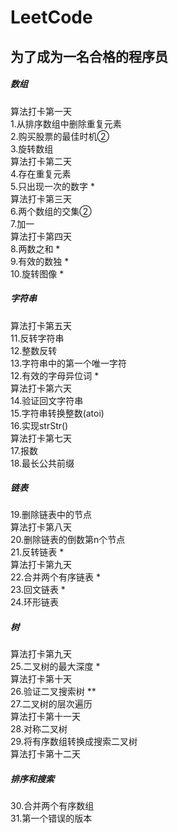 # LeetCode
## 为了成为一名合格的程序员
##### 数组
算法打卡第一天<br/>
1.从排序数组中删除重复元素<br/>
2.购买股票的最佳时机②<br/>
3.旋转数组<br/>
算法打卡第二天<br/>
4.存在重复元素<br/>
5.只出现一次的数字 *<br/>
算法打卡第三天<br/>
6.两个数组的交集②<br/>
7.加一<br/>
算法打卡第四天<br/>
8.两数之和 *<br/>
9.有效的数独 *<br/>
10.旋转图像 *<br/>
##### 字符串
算法打卡第五天<br/>
11.反转字符串<br/>
12.整数反转<br/>
13.字符串中的第一个唯一字符<br/>
12.有效的字母异位词 *<br/>
算法打卡第六天<br/>
14.验证回文字符串<br/>
15.字符串转换整数(atoi)<br/>
16.实现strStr()<br/>
算法打卡第七天<br/>
17.报数<br/>
18.最长公共前缀<br/>
##### 链表
19.删除链表中的节点<br/>
算法打卡第八天<br/>
20.删除链表的倒数第n个节点<br/>
21.反转链表 *<br/>
算法打卡第九天<br/>
22.合并两个有序链表 *<br/>
23.回文链表 *<br/>
24.环形链表<br/>
##### 树
算法打卡第九天<br/>
25.二叉树的最大深度 *<br/>
算法打卡第十天<br/>
26.验证二叉搜索树 **<br/>
27.二叉树的层次遍历<br/>
算法打卡第十一天<br/>
28.对称二叉树<br/>
29.将有序数组转换成搜索二叉树<br/>
算法打卡第十二天<br/>
##### 排序和搜索
30.合并两个有序数组<br/>
31.第一个错误的版本<br/>
